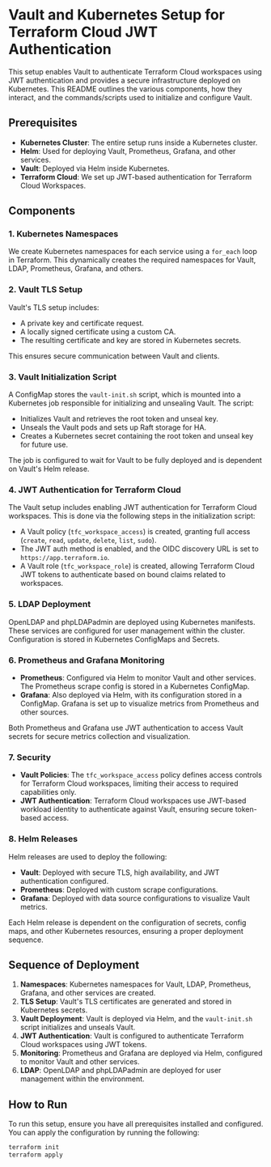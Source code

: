 # Vault and Kubernetes Setup for Terraform Cloud JWT Authentication

This setup enables Vault to authenticate Terraform Cloud workspaces using JWT authentication and provides a secure infrastructure deployed on Kubernetes. This README outlines the various components, how they interact, and the commands/scripts used to initialize and configure Vault.

## Prerequisites

- **Kubernetes Cluster**: The entire setup runs inside a Kubernetes cluster.
- **Helm**: Used for deploying Vault, Prometheus, Grafana, and other services.
- **Vault**: Deployed via Helm inside Kubernetes.
- **Terraform Cloud**: We set up JWT-based authentication for Terraform Cloud Workspaces.

## Components

### 1. **Kubernetes Namespaces**

We create Kubernetes namespaces for each service using a `for_each` loop in Terraform. This dynamically creates the required namespaces for Vault, LDAP, Prometheus, Grafana, and others.

### 2. **Vault TLS Setup**

Vault's TLS setup includes:
- A private key and certificate request.
- A locally signed certificate using a custom CA.
- The resulting certificate and key are stored in Kubernetes secrets.

This ensures secure communication between Vault and clients.

### 3. **Vault Initialization Script**

A ConfigMap stores the `vault-init.sh` script, which is mounted into a Kubernetes job responsible for initializing and unsealing Vault. The script:
- Initializes Vault and retrieves the root token and unseal key.
- Unseals the Vault pods and sets up Raft storage for HA.
- Creates a Kubernetes secret containing the root token and unseal key for future use.

The job is configured to wait for Vault to be fully deployed and is dependent on Vault's Helm release.

### 4. **JWT Authentication for Terraform Cloud**

The Vault setup includes enabling JWT authentication for Terraform Cloud workspaces. This is done via the following steps in the initialization script:
- A Vault policy (`tfc_workspace_access`) is created, granting full access (`create`, `read`, `update`, `delete`, `list`, `sudo`).
- The JWT auth method is enabled, and the OIDC discovery URL is set to `https://app.terraform.io`.
- A Vault role (`tfc_workspace_role`) is created, allowing Terraform Cloud JWT tokens to authenticate based on bound claims related to workspaces.

### 5. **LDAP Deployment**

OpenLDAP and phpLDAPadmin are deployed using Kubernetes manifests. These services are configured for user management within the cluster. Configuration is stored in Kubernetes ConfigMaps and Secrets.

### 6. **Prometheus and Grafana Monitoring**

- **Prometheus**: Configured via Helm to monitor Vault and other services. The Prometheus scrape config is stored in a Kubernetes ConfigMap.
- **Grafana**: Also deployed via Helm, with its configuration stored in a ConfigMap. Grafana is set up to visualize metrics from Prometheus and other sources.

Both Prometheus and Grafana use JWT authentication to access Vault secrets for secure metrics collection and visualization.

### 7. **Security**

- **Vault Policies**: The `tfc_workspace_access` policy defines access controls for Terraform Cloud workspaces, limiting their access to required capabilities only.
- **JWT Authentication**: Terraform Cloud workspaces use JWT-based workload identity to authenticate against Vault, ensuring secure token-based access.

### 8. **Helm Releases**

Helm releases are used to deploy the following:
- **Vault**: Deployed with secure TLS, high availability, and JWT authentication configured.
- **Prometheus**: Deployed with custom scrape configurations.
- **Grafana**: Deployed with data source configurations to visualize Vault metrics.

Each Helm release is dependent on the configuration of secrets, config maps, and other Kubernetes resources, ensuring a proper deployment sequence.

## Sequence of Deployment

1. **Namespaces**: Kubernetes namespaces for Vault, LDAP, Prometheus, Grafana, and other services are created.
2. **TLS Setup**: Vault's TLS certificates are generated and stored in Kubernetes secrets.
3. **Vault Deployment**: Vault is deployed via Helm, and the `vault-init.sh` script initializes and unseals Vault.
4. **JWT Authentication**: Vault is configured to authenticate Terraform Cloud workspaces using JWT tokens.
5. **Monitoring**: Prometheus and Grafana are deployed via Helm, configured to monitor Vault and other services.
6. **LDAP**: OpenLDAP and phpLDAPadmin are deployed for user management within the environment.

## How to Run

To run this setup, ensure you have all prerequisites installed and configured. You can apply the configuration by running the following:

```bash
terraform init
terraform apply

